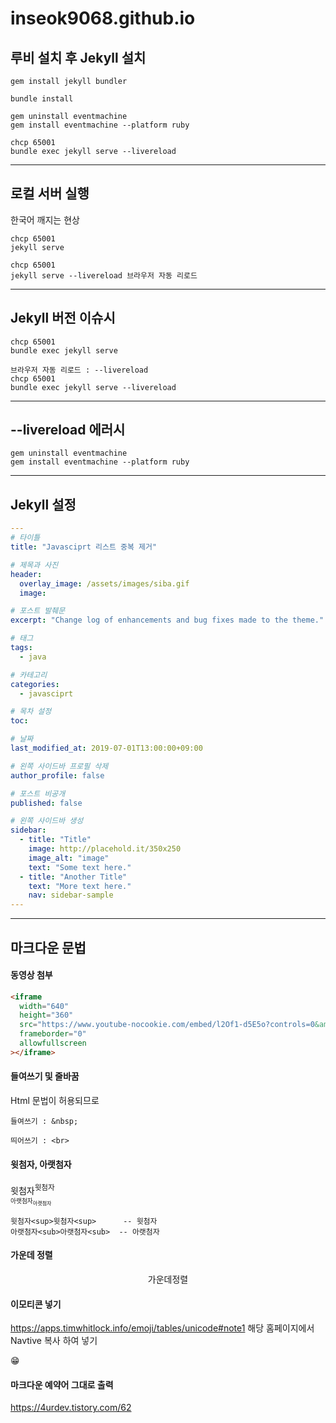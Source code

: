 # inseok9068.github.io

## 루비 설치 후 Jekyll 설치

```shell
gem install jekyll bundler

bundle install

gem uninstall eventmachine
gem install eventmachine --platform ruby

chcp 65001
bundle exec jekyll serve --livereload
```

---

## 로컬 서버 실행

한국어 깨지는 현상

```shell
chcp 65001
jekyll serve

chcp 65001
jekyll serve --livereload 브라우저 자동 리로드
```

---

## Jekyll 버전 이슈시

```shell
chcp 65001
bundle exec jekyll serve

브라우저 자동 리로드 : --livereload
chcp 65001
bundle exec jekyll serve --livereload
```

---

## --livereload 에러시

```
gem uninstall eventmachine
gem install eventmachine --platform ruby
```

---

## Jekyll 설정

```yaml
---
# 타이틀
title: "Javasciprt 리스트 중복 제거"

# 제목과 사진
header:
  overlay_image: /assets/images/siba.gif
  image:

# 포스트 발췌문
excerpt: "Change log of enhancements and bug fixes made to the theme."

# 태그
tags:
  - java

# 카테고리
categories:
  - javasciprt

# 목차 설정
toc:

# 날짜
last_modified_at: 2019-07-01T13:00:00+09:00

# 왼쪽 사이드바 프로필 삭제
author_profile: false

# 포스트 비공개
published: false

# 왼쪽 사이드바 생성
sidebar:
  - title: "Title"
    image: http://placehold.it/350x250
    image_alt: "image"
    text: "Some text here."
  - title: "Another Title"
    text: "More text here."
    nav: sidebar-sample
---

```

---

## 마크다운 문법

#### 동영상 첨부

```html
<iframe
  width="640"
  height="360"
  src="https://www.youtube-nocookie.com/embed/l2Of1-d5E5o?controls=0&amp;showinfo=0"
  frameborder="0"
  allowfullscreen
></iframe>
```

#### 들여쓰기 및 줄바꿈

Html 문법이 허용되므로

```
들여쓰기 : &nbsp;

띄어쓰기 : <br>
```

#### 윗첨자, 아랫첨자

윗첨자<sup>윗첨자<sup>  
아랫첨자<sub>아랫첨자<sub>

```
윗첨자<sup>윗첨자<sup>      -- 윗첨자
아랫첨자<sub>아랫첨자<sub>  -- 아랫첨자
```

#### 가운데 정렬

<center>가운데정렬</center>

#### 이모티콘 넣기

<https://apps.timwhitlock.info/emoji/tables/unicode#note1> 해당 홈페이지에서 Navtive 복사 하여 넣기

😁

#### 마크다운 예약어 그대로 출력

<https://4urdev.tistory.com/62>

